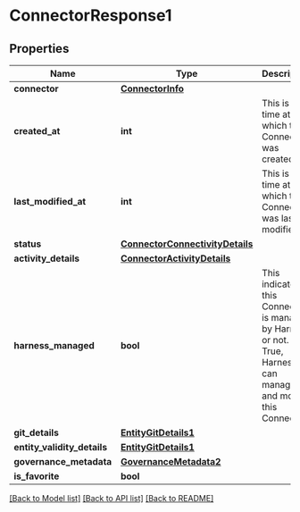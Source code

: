 # ConnectorResponse1

## Properties
Name | Type | Description | Notes
------------ | ------------- | ------------- | -------------
**connector** | [**ConnectorInfo**](ConnectorInfo.md) |  | [optional] 
**created_at** | **int** | This is the time at which the Connector was created. | [optional] 
**last_modified_at** | **int** | This is the time at which the Connector was last modified. | [optional] 
**status** | [**ConnectorConnectivityDetails**](ConnectorConnectivityDetails.md) |  | [optional] 
**activity_details** | [**ConnectorActivityDetails**](ConnectorActivityDetails.md) |  | [optional] 
**harness_managed** | **bool** | This indicates if this Connector is managed by Harness or not. If True, Harness can manage and modify this Connector. | [optional] 
**git_details** | [**EntityGitDetails1**](EntityGitDetails1.md) |  | [optional] 
**entity_validity_details** | [**EntityGitDetails1**](EntityGitDetails1.md) |  | [optional] 
**governance_metadata** | [**GovernanceMetadata2**](GovernanceMetadata2.md) |  | [optional] 
**is_favorite** | **bool** |  | [optional] 

[[Back to Model list]](../README.md#documentation-for-models) [[Back to API list]](../README.md#documentation-for-api-endpoints) [[Back to README]](../README.md)


